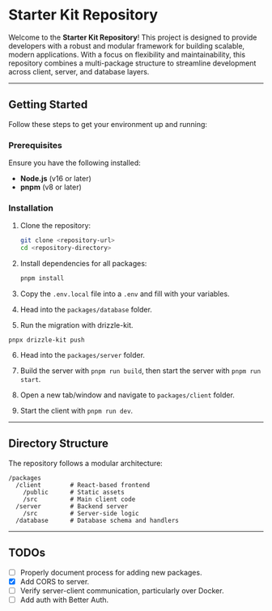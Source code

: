 # Starter Kit Repository

Welcome to the **Starter Kit Repository**! This project is designed to provide developers with a robust and modular framework for building scalable, modern applications. With a focus on flexibility and maintainability, this repository combines a multi-package structure to streamline development across client, server, and database layers.

---

## Getting Started

Follow these steps to get your environment up and running:

### Prerequisites

Ensure you have the following installed:
- **Node.js** (v16 or later)
- **pnpm** (v8 or later)

### Installation

1. Clone the repository:

   ```bash
   git clone <repository-url>
   cd <repository-directory>
   ```

2. Install dependencies for all packages:

   ```bash
   pnpm install
   ```

3. Copy the `.env.local` file into a `.env` and fill with your variables.

4. Head into the `packages/database` folder.

5. Run the migration with drizzle-kit.

  ```
  pnpx drizzle-kit push
  ```

6. Head into the `packages/server` folder.

7. Build the server with `pnpm run build`, then start the server with `pnpm run start`.

8. Open a new tab/window and navigate to `packages/client` folder.

9. Start the client with `pnpm run dev`.

---

## Directory Structure

The repository follows a modular architecture:

```
/packages
  /client        # React-based frontend
    /public      # Static assets
    /src         # Main client code
  /server        # Backend server
    /src         # Server-side logic
  /database      # Database schema and handlers
```

---

## TODOs

- [ ] Properly document process for adding new packages.
- [X] Add CORS to server.
- [ ] Verify server-client communication, particularly over Docker.
- [ ] Add auth with Better Auth.
